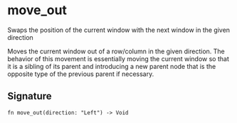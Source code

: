 # move_out

Swaps the position of the current window with the next window in the given direction

Moves the current window out of a row/column in the given direction. The behavior
of this movement is essentially moving the current window so that it is a sibling
of its parent and introducing a new parent node that is the opposite type of the
previous parent if necessary.
## Signature

```nogscript
fn move_out(direction: "Left") -> Void
```

